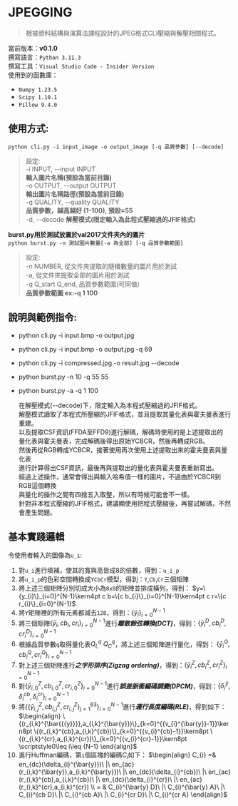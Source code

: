 # JPEGGING
> 根據資料結構與演算法課程設計的JPEG格式CLI壓縮與解壓相關程式。

當前版本：**v0.1.0**  
撰寫語言：`Python 3.11.3`  
撰寫工具：`Visual Studio Code - Insider Version`  
使用到的函數庫：
* `Numpy 1.23.5`
* `Scipy 1.10.1`
* `Pillow 9.4.0`
## 使用方式: 
`python cli.py -i input_image -o output_image [-q 品質參數] [--decode]`  
> 設定:  
  -i INPUT, --input INPUT  
                        __輸入圖片名稱(預設為當前目錄)__  
  -o OUTPUT, --output OUTPUT  
                        __輸出圖片名稱路徑(預設為當前目錄)__  
  -q QUALITY, --quality QUALITY  
                        __品質參數，越高越好 (1-100), 預設=55__  
  -d, --decode          __解壓模式(限定輸入為此程式壓縮過的JFIF格式)__

__burst.py用於測試放置於val2017文件夾內的圖片__   
`python burst.py -n 測試圖片數量[-a 為全部] [-q 品質參數範圍]`  
> 設定:  
  -n NUMBER, 從文件夾提取的隨機數量的圖片用於測試  
  -a, 從文件夾提取全部的圖片用於測試  
  -q Q_start Q_end, 品質參數範圍(可同值)  
                        __品質參數範圍 ex:-q 1 100__  

## 說明與範例指令:
* python cli.py -i input.bmp -o output.jpg
* python cli.py -i input.bmp -o output.jpg -q 69
* python cli.py -i compressed.jpg -o result.jpg --decode
* python burst.py -n 10 -q 55 55
* python burst.py -a -q 1 100

  在解壓模式(--decode)下，限定輸入為本程式壓縮過的JFIF格式。  
  解壓模式讀取了本程式所壓縮的JFIF格式，並且提取其量化表與霍夫曼表進行重建。  
  以及提取CSF資訊(FFDA至FFD9)進行解碼，解碼時使用的是上述提取出的  
  量化表與霍夫曼表，完成解碼後得出原始YCBCR，然後再轉成RGB。  
  然後再從RGB轉成YCBCR，接著使用再次使用上述提取出來的霍夫曼表與量化表  
  進行計算得出CSF資訊，最後再與提取出的量化表與霍夫曼表重新寫出。  
  經過上述操作，通常會得出與輸入哈希值一樣的圖片，不過由於YCBCR到RGB這個轉換  
  與量化的操作之間有四捨五入取整，所以有時候可能會不一樣。  
  針對非本程式壓縮的JFIF格式，建議顯使用把程式壓縮後，再嘗試解碼，不然會產生問題。  
 
## 基本實踐邏輯
令使用者輸入的圖像為`u_i`:
1. 對`u_i`進行填補，使其的寬與高皆成8的倍數，得到：`u_i_p`
2. 將`u_i_p`的色彩空間轉換成`YCbCr`模型，得到：`Y`,`Cb`,`Cr`三個矩陣
3. 將上述三個矩陣分別切成大小為`8x8`的矩陣並排成橫列，得到：
$`y=\{y_{i}\}_{i=0}^{N-1}\kern4pt c b=\{c b_{i}\}_{i=0}^{N-1}\kern4pt c r=\{c r_{i}\}_{i=0}^{N-1}`$
4. 將`Y`矩陣裡的所有元素都減去`128`，得到：$`\{{\bar{y}}_{i}\}_{i=0}^{N-1}`$
5. 將三個矩陣$`\{\bar{y}_{i}, c b_{i}, c r_{i}\}_{i=0}^{N-1}`$進行***離散餘弦轉換(DCT)***，得到：$`\{\bar{y}_{i}^{D}, c b_{i}^{D}, c r_{i}^{D}\}_{i=0}^{N-1}`$
6. 根據品質參數`q`取得量化表$`Q_{L}^{q}\ Q_{C}^{q}`$，將上述三個矩陣進行量化，得到：
$`\{\bar{y}_{i}^{Q}, c b_{i}^{Q}, c r_{i}^{Q}\}_{i=0}^{N-1}`$
7. 對上述三個矩陣進行***之字形排序(Zigzag ordering)***，得到：$`\{\bar{y}_{i}^{Z}, c b_{i}^{Z}, c r_{i}^{Z}\}_{i=0}^{N-1}`$
8. 對$`\{\bar{y}_{i, 0}^{Z}, c b_{i, 0}^{Z}, c r_{i, 0}^{Z}\}_{i=0}^{N-1}`$進行***誤差脈衝編碼調變(DPCM)***，得到：$`\{\delta_{i}^{\bar{y}}, \delta_{i}^{c b}, \delta_{i}^{c r}\}_{i=0}^{N-1}`$
9. 將$`\{\{\bar{{{y}}}_{i, j}^{Z},c b_{i, j}^{Z},c r_{i, j}^{Z}\}_{j=1}^{63}\}_{i=0}^{N-1}`$進行***運行長度編碼(RLE)***，得到如下：
$`\begin{align}
\{(r_{i,k}^{\bar{{{y}}}},a_{i,k}^{\bar{y}})\}_{k=0}^{{v_{i}^{\bar{y}}-1}}\kern8pt \{(r_{i,k}^{cb},a_{i,k}^{cb})\}_{k=0}^{{v_{i}^{cb}-1}}\kern8pt \{(r_{i,k}^{cr},a_{i,k}^{cr})\}_{k=0}^{{v_{i}^{cr}-1}}\kern8pt \scriptstyle0\leq i\leq {N-1}
\end{align}`$
10. 進行Huffman編碼，第`i`個區塊的編碼$`C_{i}`$如下：
$`\begin{align}
C_{i} =& en_{dc}(\delta_{i}^{\bar{y}})\ |\ en_{ac}(r_{i,k}^{\bar{y}},a_{i,k}^{\bar{y}})\ |\ en_{dc}(\delta_{i}^{cb})\ |\ en_{ac}(r_{i,k}^{cb},a_{i,k}^{cb})\ |\ en_{dc}(\delta_{i}^{cr})\ |\ en_{ac}(r_{i,k}^{cr},a_{i,k}^{cr}) \\
= & C_{i}^{\bar{y} D}\ |\ C_{i}^{\bar{y} A}\ |\ C_{i}^{cb D}\ |\ C_{i}^{cb A}\ |\ C_{i}^{cr D}\ |\ C_{i}^{cr A}
\end{align}`$
